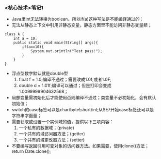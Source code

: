 ### <核心技术>笔记1
+ Java里int无法转换为boolean，所以if(a)这种写法是不能编译通过的；
+ 无法从静态上下文中引用非静态变量，静态方面里不能访问非静态变量额；
```
class A {
	int a = 10;
	public static void main(String[] args){
		if(a==10){
			System.out.println("Test pass!");
		}
	}
}
```
+ 浮点型数字默认就是double型
   1. float f = 1.0;编译不通过；需要改成1.0f;或者1.0F;
   2. double d = 1.01f;编译可以通过；但是打印会变成1.0099999904632568； 
+ 局部变量需初始化后才能使用否则编译不通过；类变量不必初始化，会有默认初始值；
+ switch的case标签可以是char\byte\short\int;从SE7开始case标签还可以是字符串字面量；
+ 需要获取或设置一个实例域的值，提供以下三项内容：
   1. 一个私有的数据域；(private)
   2. 一个共有的域访问器方法；(getter)
   3. 一个共有的域更改器方法；(setter)
+ 不要编写返回引用可变对象的访问器方法。如果需要，使用clone()方法；return Date.clone();
